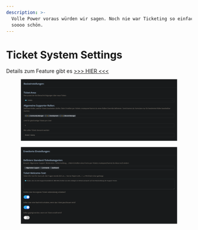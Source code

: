 ```yaml
---
description: >-
  Volle Power voraus würden wir sagen. Noch nie war Ticketing so einfach und
  soooo schön.
---
```


# Ticket System Settings

Details zum Feature gibt es [>>> HIER <<<](../features/ticket-system.md)

<div data-full-width="true">

<figure><img src="../.gitbook/assets/image (53).png" alt=""><figcaption></figcaption></figure>

</div>

<div data-full-width="true">

<figure><img src="../.gitbook/assets/image (54).png" alt=""><figcaption></figcaption></figure>

</div>
